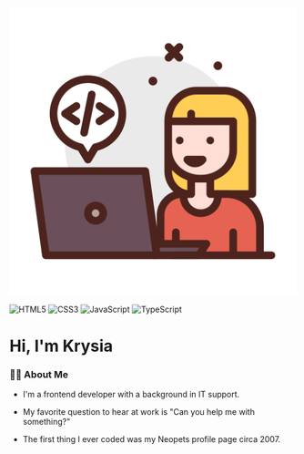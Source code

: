 <div id="header" align="center">
<img src="https://github.com/kldupless/kldupless/blob/main/assets/girl.svg">
</div>

![HTML5](https://img.shields.io/badge/html5-%23E34F26.svg?style=for-the-badge&logo=html5&logoColor=white) ![CSS3](https://img.shields.io/badge/css3-%231572B6.svg?style=for-the-badge&logo=css3&logoColor=white) ![JavaScript](https://img.shields.io/badge/javascript-%23323330.svg?style=for-the-badge&logo=javascript&logoColor=%23F7DF1E) ![TypeScript](https://img.shields.io/badge/typescript-%23007ACC.svg?style=for-the-badge&logo=typescript&logoColor=white)

# Hi, I'm Krysia

### :woman_technologist: About Me

*  I'm a frontend developer with a background in IT support.

*  My favorite question to hear at work is "Can you help me with something?"

*  The first thing I ever coded was my Neopets profile page circa 2007.
